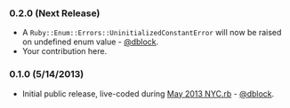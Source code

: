 ### 0.2.0 (Next Release)

* A `Ruby::Enum::Errors::UninitializedConstantError` will now be raised on undefined enum value - [@dblock](https://github.com/dblock).
* Your contribution here.

### 0.1.0 (5/14/2013)

* Initial public release, live-coded during [May 2013 NYC.rb](http://code.dblock.org/your-first-ruby-gem) - [@dblock](https://github.com/dblock).
